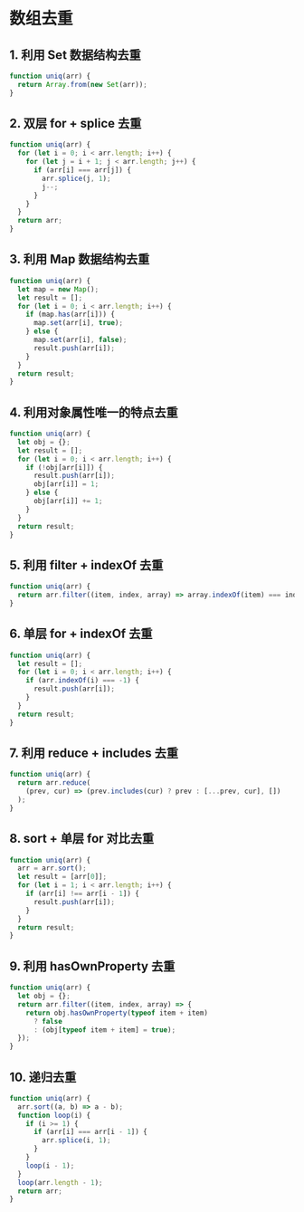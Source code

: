 # 数组去重

## 1. 利用 Set 数据结构去重

```js
function uniq(arr) {
  return Array.from(new Set(arr));
}
```

## 2. 双层 for + splice 去重

```js
function uniq(arr) {
  for (let i = 0; i < arr.length; i++) {
    for (let j = i + 1; j < arr.length; j++) {
      if (arr[i] === arr[j]) {
        arr.splice(j, 1);
        j--;
      }
    }
  }
  return arr;
}
```

## 3. 利用 Map 数据结构去重

```js
function uniq(arr) {
  let map = new Map();
  let result = [];
  for (let i = 0; i < arr.length; i++) {
    if (map.has(arr[i])) {
      map.set(arr[i], true);
    } else {
      map.set(arr[i], false);
      result.push(arr[i]);
    }
  }
  return result;
}
```

## 4. 利用对象属性唯一的特点去重

```js
function uniq(arr) {
  let obj = {};
  let result = [];
  for (let i = 0; i < arr.length; i++) {
    if (!obj[arr[i]]) {
      result.push(arr[i]);
      obj[arr[i]] = 1;
    } else {
      obj[arr[i]] += 1;
    }
  }
  return result;
}
```

## 5. 利用 filter + indexOf 去重

```js
function uniq(arr) {
  return arr.filter((item, index, array) => array.indexOf(item) === index);
}
```

## 6. 单层 for + indexOf 去重

```js
function uniq(arr) {
  let result = [];
  for (let i = 0; i < arr.length; i++) {
    if (arr.indexOf(i) === -1) {
      result.push(arr[i]);
    }
  }
  return result;
}
```

## 7. 利用 reduce + includes 去重

```js
function uniq(arr) {
  return arr.reduce(
    (prev, cur) => (prev.includes(cur) ? prev : [...prev, cur], [])
  );
}
```

## 8. sort + 单层 for 对比去重

```js
function uniq(arr) {
  arr = arr.sort();
  let result = [arr[0]];
  for (let i = 1; i < arr.length; i++) {
    if (arr[i] !== arr[i - 1]) {
      result.push(arr[i]);
    }
  }
  return result;
}
```

## 9. 利用 hasOwnProperty 去重

```js
function uniq(arr) {
  let obj = {};
  return arr.filter((item, index, array) => {
    return obj.hasOwnProperty(typeof item + item)
      ? false
      : (obj[typeof item + item] = true);
  });
}
```

## 10. 递归去重

```js
function uniq(arr) {
  arr.sort((a, b) => a - b);
  function loop(i) {
    if (i >= 1) {
      if (arr[i] === arr[i - 1]) {
        arr.splice(i, 1);
      }
    }
    loop(i - 1);
  }
  loop(arr.length - 1);
  return arr;
}
```
